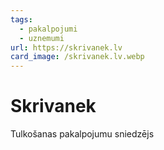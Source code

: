 ```yaml
---
tags:
  - pakalpojumi
  - uznemumi
url: https://skrivanek.lv
card_image: /skrivanek.lv.webp
---
```


# Skrivanek

Tulkošanas pakalpojumu sniedzējs
